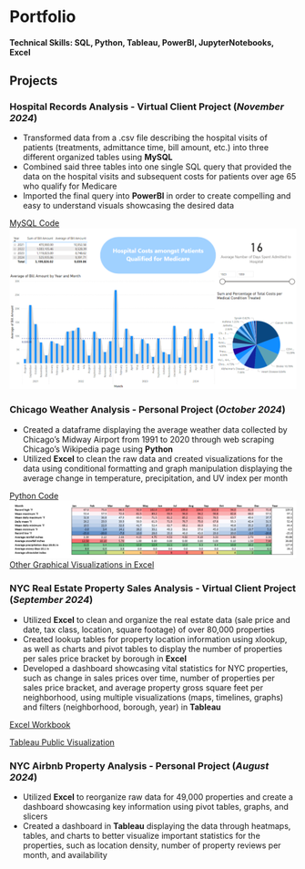 # Portfolio

#### Technical Skills: SQL, Python, Tableau, PowerBI, JupyterNotebooks, Excel

## Projects
### Hospital Records Analysis - Virtual Client Project (_November 2024_)
- Transformed data from a .csv file describing the hospital visits of patients (treatments, admittance time, bill amount, etc.) into three different organized tables using **MySQL**
- Combined said three tables into one single SQL query that provided the data on the hospital visits and subsequent costs for patients over age 65 who qualify for Medicare
- Imported the final query into **PowerBI** in order to create compelling and easy to understand visuals showcasing the desired data

[MySQL Code](/assets/hospital_records_mysql)
![Hospital Records Visualization in PowerBI](/assets/hospital_records_powerbi.png)

### Chicago Weather Analysis - Personal Project (_October 2024_)
- Created a dataframe displaying the average weather data collected by Chicago’s Midway Airport from 1991 to 2020 through web scraping Chicago’s Wikipedia page using **Python**
- Utilized **Excel** to clean the raw data and created visualizations for the data using conditional formatting and graph manipulation displaying the average change in temperature, precipitation, and UV index per month

[Python Code](/assets/chicago_weather_data_python)
![Chicago Weather Data Excel Visualization](/assets/chicago_weather_data_excel.png)
[Other Graphical Visualizations in Excel](/chicago_weather_data_graphs.pdf)

### NYC Real Estate Property Sales Analysis - Virtual Client Project (_September 2024_)
- Utilized **Excel** to clean and organize the real estate data (sale price and date, tax class, location, square footage) of over 80,000 properties
- Created lookup tables for property location information using xlookup, as well as charts and pivot tables to display the number of properties per sales price bracket by borough in **Excel**
- Developed a dashboard showcasing vital statistics for NYC properties, such as change in sales prices over time, number of properties per sales price bracket, and average property gross square feet per neighborhood, using multiple visualizations (maps, timelines, graphs) and filters (neighborhood, borough, year) in **Tableau**

[Excel Workbook](https://1drv.ms/x/c/ca42e2b17264ec44/EUTsZHKx4kIggMqAAAAAAAABZsAYO15HHo9QkbF3f6liEQ?e=RuTzHI)

[Tableau Public Visualization](/assets/nyc_property_sales.twbx)

### NYC Airbnb Property Analysis - Personal Project (_August 2024_)
- Utilized **Excel** to reorganize raw data for 49,000 properties and create a dashboard showcasing key information using pivot tables, graphs, and slicers
- Created a dashboard in **Tableau** displaying the data through heatmaps, tables, and charts to better visualize important statistics for the properties, such as location density, number of property reviews per month, and availability 
